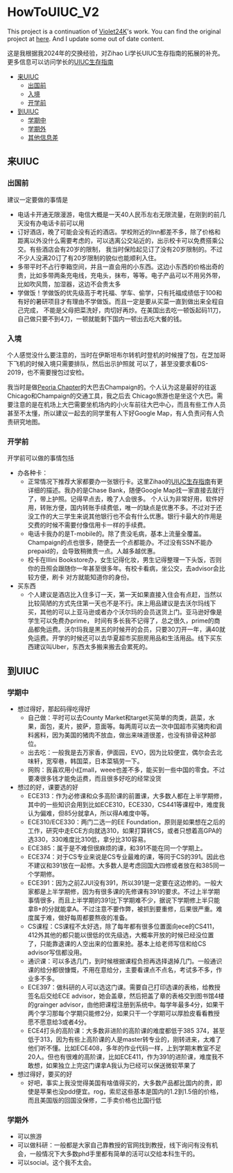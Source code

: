 # HowToUIUC_V2
This project is a continuation of [Violet24K](https://github.com/Violet24K)'s work. You can find the original project at [here](https://github.com/Violet24K/HowToUIUC). And I update some out of date content.

这是我根据我2024年的交换经验，对Zihao Li学长UIUC生存指南的拓展的补充。更多信息可以访问学长的[UIUC生存指南](https://github.com/Violet24K/HowToUIUC)

- [来UIUC](#来UIUC)
  - [出国前](#出国前)
  - [入境](#入境)
  - [开学前](#开学前)
- [到UIUC](#到UIUC)
  - [学期中](#学期中)
  - [学期外](#学期外)
  - [其他信息差](#其他信息差)




## 来UIUC

### 出国前
建议一定要做的事情是
- 电话卡开通无限漫游，电信大概是一天40人民币左右无限流量，在刚到的前几天没有办电话卡前可以用
- 订好酒店，晚了可能会没有近的酒店。学校附近的Inn都差不多，除了价格和距离以外没什么需要考虑的，可以选离公交站近的，出示校卡可以免费搭乘公交。有些酒店会有20岁的限制，
我当时保险起见订了没有20岁限制的。不过不少人没满20订了有20岁限制的貌似也能顺利入住。
- 多带平时不占行李箱空间，并且一直会用的小东西。这边小东西的价格出奇的贵，比如多带两条充电线，充电头，抹布，等等。电子产品可以不用另外带，比如吹风筒，加湿器，这边不会贵太多
- 学做饭！学做饭的优先级高于考托福、学车、偷学，只有托福成绩低于100和有好的暑研项目才有理由不学做饭。而且一定是要从买菜一直到做出来全程自己完成，
不能是父母把菜洗好，肉切好再炒。在美国出去吃一顿饭起码11刀，自己做只要不到4刀，一顿就能剩下国内一顿出去吃大餐的钱。
### 入境
个人感觉没什么要注意的，当时在伊斯坦布尔转机时登机的时候搜了包，在芝加哥下飞机的时候入境只需要排队，然后出示护照就
可以了，甚至没要求看DS-2019，也不需要搜包过安检。

我当时是做[Peoria Chapter](https://peoriacharter.com/)的大巴去Champaign的。个人认为这是最好的往返Chicago和Champaign的交通工具，我之后去
Chicago旅游也是坐这个大巴。需要注意的是在机场上大巴需要坐机场内的小火车前往大巴中心，而且有些工作人员甚至不太懂，所以建议一起去的同学里有人下好Google Map，有人负责问有人负责研究地图。

### 开学前
开学前可以做的事情包括
- 办各种卡：
  - 正常情况下推荐大家都要办一张银行卡。这里Zihao的[UIUC生存指南]((https://github.com/Violet24K/HowToUIUC))有更详细的描述。我办的是Chase Bank，随便Google Map找一家直接去就行了，带上护照。记得早点去，晚了人会很多。
个人认为非常好用，软件好用，转账方便，国内转账手续费低，唯一的缺点是优惠不多。不过对于还没工作的大三学生来说其他银行也不会有什么优惠。银行卡最大的作用是交费的时候不需要付像信用卡一样的手续费。
  - 电话卡我办的是T-mobile的。除了贵没毛病，基本上流量全覆盖。Champaign的点也很多，随便去一个点都能办。不过没有SSN不能办prepaid的，会导致稍微贵一点。人越多越优惠。
  - 校卡在Illini Bookstore办，女生记得化妆，男生记得整理一下头饭，否则你的丑照会跟随你一年甚至很多年。有校卡看病，坐公交，去advisor会比较方便，刷卡
对方就能知道你的身份。
 - 买东西
   - 个人建议是酒店比入住多订一天，第一天如果直接入住会有点赶，当然以比较简陋的方式先住第一天也不是不行。床上用品建议是去沃尔玛线下买，其他的可以上亚马逊或者办个沃尔玛的会员送货上门。亚马逊好像是学生可以免费办prime，
   时间有多长我不记得了，总之很久，prime的商品都免运费。沃尔玛我是黑五的时候开的会员，只要30刀开一年，满40就免运费。开学的时候还可以去华夏超市买厨房用品和生活用品。线下买东西建议叫Uber，东西太多搬来搬去会累死的。
   

## 到UIUC

### 学期中
- 想过得好，那起码得吃得好
  - 自己做：平时可以去County Market和target买简单的肉类，蔬菜，水果，面包，麦片，披萨，意面等。每两周可以去一次中国超市买猪肉和调料酱料，因为美国的猪肉不放血，做出来味道很差，也没有排骨这种部位。
  - 出去吃：一般我是去万家香，伊面园，EVO，因为比较便宜，偶尔会去北味轩，宽窄巷，韩国菜，日本菜犒劳一下。
  - 网购：我喜欢用小红mall，weee也差不多，能买到一些中国的零食。不过要凑很多钱才能免运费，而且很多好吃的经常没货
- 想过的好，课要选的好
  - ECE313：作为必修课和众多高阶课的前置课，大多数人都在上半学期修，其中的一些知识会用到比如ECE310，ECE330，CS441等课程中，难度我认为偏难，但85分就拿A，所以得A难度中等。
  - ECE310/ECE330：两门二选一的EE Foundation，原则是如果想在之后的工作，研究中走ECE方向就选310，如果打算转CS，或者只想着高GPA的选330，330难度比310低，拿分比310容易。
  - ECE385：属于是不难但很麻烦的课，和391不能在同一个学期上。
  - ECE374：对于CS专业来说是CS专业最难的课，等同于CS的391。因此也不建议和391放在一起修。大多数人是考虑回国大四修或者放在和385同一个学期修。
  - ECE391：因为之前ZJUI没有391，所以391是一定要在这边修的。一般大家都是上半学期修，因为有很多课的先修课有391的要求。不过上半学期事情很多，而且上半学期的391比下学期难不少，据说下学期修上半只能拿B+的分就能拿A。不过注意不要作弊，被抓到要重修，后果很严重。难度属于难，做好每周都要熬夜的准备。
  - CS课程：CS课程不太好选，除了每年都有很多位置面向ece的CS411，412外其他的都只能以很低的优先级选，大概率开放的时候已经没位置了，只能靠退课的人空出来的位置来抢。基本上给老师写信和给CS advisor写信都没用。
  - 通识课：可以多选几门，到时候根据课程负担再选择退掉几门。一般通识课的给分都很慷慨，不用在意给分，主要看课点不点名，考试多不多，作业多不多。
  - ECE397：做科研的人可以选这门课。需要自己打印选课的表格，给教授签名后交给ECE advisor，她会盖章，然后把盖了章的表格交到图书馆4楼的grainger advisor，由他把课程注册到系统中。每学年最多4分，如果干两个学习那每个学期只能修2分，如果只干一个学期可以厚脸皮看看教授愿不愿意给3或者4分。
  - ECE4打头的高阶课：大多数非进阶的高阶课的难度都低于385 374，甚至低于313，因为有些上高阶课的人是master转专业的，刚转进来，太难了他们听不懂。比如ECE408，多年的作业代码一样，上到学期末教室不足20人。但也有很难的高阶课，比如ECE411，作为391的进阶课，难度我不敢想，如果独立上完这门课拿A我认为已经可以保送微软苹果了
- 想过得好，要买的好
  - 好吧，事实上我没觉得美国有啥值得买的，大多数产品都比国内的贵，即使是苹果也没pdd便宜。rog，索尼这些基本是国内的1.2到1.5倍的价格，而且美国版的回国没保修，二手卖价格也比国行低

### 学期外
- 可以旅游
- 可以做科研：一般都是大家自己靠教授的官网找到教授，线下询问有没有机会，一般情况下大多数phd手里都有简单的活可以交给本科生干的。
- 可以social。这个我不太会。
